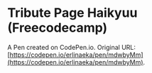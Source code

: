 # Tribute Page Haikyuu (Freecodecamp)

A Pen created on CodePen.io. Original URL: [https://codepen.io/erlinaeka/pen/mdwbyMm](https://codepen.io/erlinaeka/pen/mdwbyMm).


